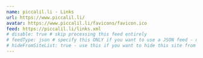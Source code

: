 ```yaml
---
name: piccalil.li - Links
url: https://www.piccalil.li/
avatar: https://www.piccalil.li/favicons/favicon.ico
feed: https://piccalil.li/links.xml
# disable: true # skip processing this feed entirely
# feedType: json # specify this ONLY if you want to use a JSON feed - defaults to RSS / Atom
# hideFromSiteList: true - use this if you want to hide this site from the list of sites on this page: https://eleventy-m10y.lkmt.us/sites/
---
```

